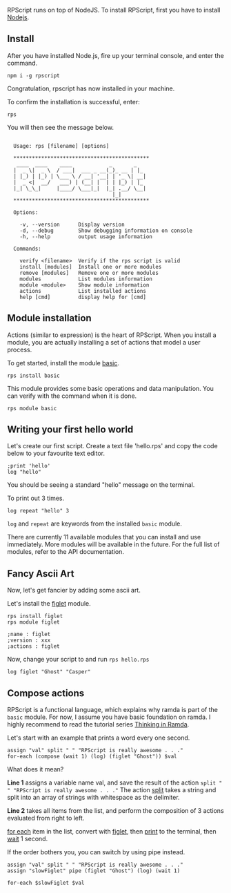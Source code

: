 RPScript runs on top of NodeJS. To install RPScript, first you have to install [Nodejs](https://nodejs.org/en/download/).

## Install

After you have installed Node.js, fire up your terminal console, and enter the command.
```
npm i -g rpscript
```
Congratulation, rpscript has now installed in your machine.

To confirm the installation is successful, enter:
```
rps
```
You will then see the message below.
<pre class="prettyprint"><code class="nocode">
  Usage: rps [filename] [options]

  ******************************************** 
   ____  ____    ____            _       _
  |  _ \|  _ \  / ___|  ___ _ __(_)_ __ | |_ 
  | |_) | |_) | \___ \ / __| '__| | '_ \| __|
  |  _ <|  __/   ___) | (__| |  | | |_) | |_ 
  |_| \_\_|     |____/ \___|_|  |_| .__/ \__|
                                  |_|         
  ******************************************** 

  Options:

    -v, --version      Display version
    -d, --debug        Show debugging information on console
    -h, --help         output usage information

  Commands:

    verify &#x3C;filename&#x3E;  Verify if the rps script is valid
    install [modules]  Install one or more modules
    remove [modules]   Remove one or more modules
    modules            List modules information
    module &#x3C;module&#x3E;    Show module information
    actions            List installed actions
    help [cmd]         display help for [cmd]
</code></pre>

## Module installation

Actions (similar to expression) is the heart of RPScript. When you install a module, you are actually installing a set of actions that model a user process.

To get started, install the module [basic](file:///home/jameschong/projects/rpscript-site/docs/Basic.html).

<pre class="prettyprint"><code class="nocode">rps install basic
</code></pre>
This module provides some basic operations and data manipulation.
You can verify with the command when it is done.

<pre class="prettyprint"><code class="nocode">rps module basic
</code></pre>

## Writing your first hello world

Let's create our first script. Create a text file 'hello.rps' and copy the code below to your favourite text editor.

<pre class="prettyprint lang-rps"><code>;print 'hello'
log "hello"
</code></pre>

You should be seeing a standard "hello" message on the terminal.

To print out 3 times.
<pre class="prettyprint lang-rps"><code>log repeat "hello" 3
</code></pre>

`log` and `repeat` are keywords from the installed `basic` module.

There are currently 11 available modules that you can install and use immediately. More modules will be available in the future. For the full list of modules, refer to the API documentation.


## Fancy Ascii Art

Now, let's get fancier by adding some ascii art.

Let's install the [figlet](http://doc.rpscript.com/doc/figlet) module.
<pre class="prettyprint"><code class="lang-rps">rps install figlet
rps module figlet

;name : figlet
;version : xxx
;actions : figlet
</code></pre>
Now, change your script to and run `rps hello.rps`
<pre class="prettyprint lang-rps"><code>log figlet "Ghost" "Casper"
</code></pre>

## Compose actions

RPScript is a functional language, which explains why ramda is part of the `basic` module. For now, I assume you have basic foundation on ramda. I highly recommend to read the tutorial series [Thinking in Ramda](http://randycoulman.com/blog/categories/thinking-in-ramda/).

Let's start with an example that prints a word every one second.
<pre class="prettyprint lang-rps"><code>assign "val" split " " "RPScript is really awesome . . ."
for-each (compose (wait 1) (log) (figlet "Ghost")) $val
</code></pre>

What does it mean?

**Line 1** assigns a variable name val, and save the result of the action `split " " "RPScript is really awesome . . ."`
The action [split](http://docs.rpscript.com/Basic.html#.split) takes a string and split into an array of strings with whitespace as the delimiter.

**Line 2** takes all items from the list, and perform the composition of 3 actions evaluated from right to left.

[for each](http://docs.rpscript.com/Basic.html#.for-each) item in the list, convert with [figlet](http://docs.rpscript.com/Figlet.html#.figlet), then [print](http://docs.rpscript.com/Basic.html#.log) to the terminal, then [wait](http://docs.rpscript.com/Basic.html#.wait) 1 second.


If the order bothers you, you can switch by using pipe instead. 

<pre class="prettyprint lang-rps"><code>assign "val" split " " "RPScript is really awesome . . ."
assign "slowFiglet" pipe (figlet "Ghost") (log) (wait 1)

for-each $slowFiglet $val
</code></pre>